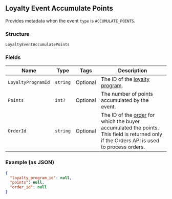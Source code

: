## Loyalty Event Accumulate Points

Provides metadata when the event `type` is `ACCUMULATE_POINTS`.

### Structure

`LoyaltyEventAccumulatePoints`

### Fields

| Name | Type | Tags | Description |
|  --- | --- | --- | --- |
| `LoyaltyProgramId` | `string` | Optional | The ID of the [loyalty program](#type-LoyaltyProgram). |
| `Points` | `int?` | Optional | The number of points accumulated by the event. |
| `OrderId` | `string` | Optional | The ID of the [order](#type-Order) for which the buyer accumulated the points.<br>This field is returned only if the Orders API is used to process orders. |

### Example (as JSON)

```json
{
  "loyalty_program_id": null,
  "points": null,
  "order_id": null
}
```

